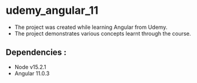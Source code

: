 # udemy_angular_11
- The project was created while learning Angular from Udemy. 
- The project demonstrates various concepts learnt through the course.

## Dependencies :
- Node v15.2.1
- Angular 11.0.3
